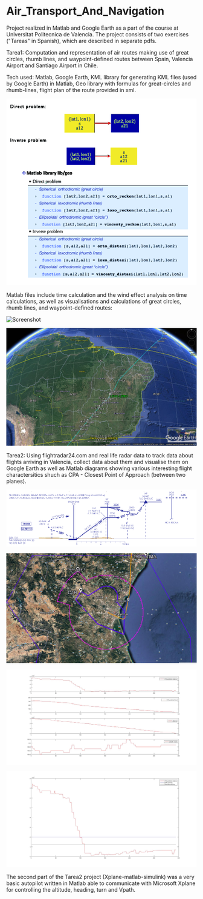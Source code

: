 # Air_Transport_And_Navigation
Project realized in Matlab and Google Earth as a part of the course at Universitat Politecnica de Valencia.
The project consists of two exercises ("Tareas" in Spanish), which are described in separate pdfs.

Tarea1: Computation and representation of air routes making use of great circles, rhumb lines, and waypoint-defined routes between Spain, Valencia Airport and Santiago Airport in Chile.

Tech used: Matlab, Google Earth, KML library for generating KML files (used by Google Earth) in Matlab, Geo library with formulas for great-circles and rhumb-lines, flight plan of the route provided in xml.

![Screenshot](images/problem.png)

Matlab files include time calculation and the wind effect analysis on time calculations, as well as visualisations and calculations of great circles, rhumb lines, and waypoint-defined routes: 

![Screenshot](images/allroutes12.jpg)

![Screenshot](images/LIDO3.jpg)

Tarea2: Using flightradar24.com and real life radar data to track data about flights arriving in Valencia, collect data about them and visualise them on Google Earth as well as Matlab diagrams showing various interesting flight charactersitics shuch as CPA - Closest Point of Approach (between two planes).

![Screenshot](images/stages.png)

![Screenshot](images/flight_viz.png)

![Screenshot](images/timeevolutionofCPA.jpg)

![Screenshot](images/distance.jpg)

The second part of the Tarea2 project (Xplane-matlab-simulink) was a very basic autopilot written in Matlab able to communicate with Microsoft Xplane for controlling the altitude, heading, turn and Vpath.

